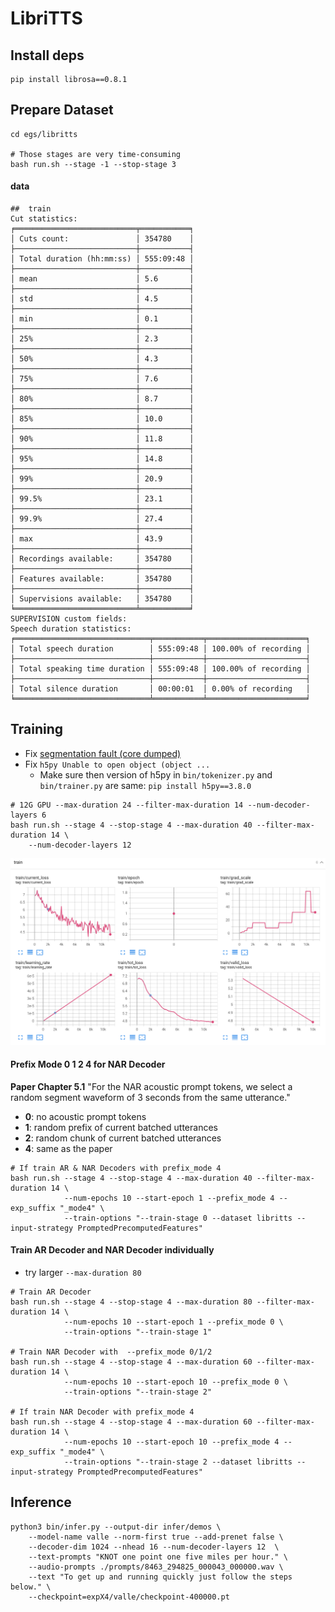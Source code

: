 # LibriTTS

## Install deps
```
pip install librosa==0.8.1
```

## Prepare Dataset
```
cd egs/libritts

# Those stages are very time-consuming
bash run.sh --stage -1 --stop-stage 3
```
#### data

```
##  train
Cut statistics:
╒═══════════════════════════╤═══════════╕
│ Cuts count:               │ 354780    │
├───────────────────────────┼───────────┤
│ Total duration (hh:mm:ss) │ 555:09:48 │
├───────────────────────────┼───────────┤
│ mean                      │ 5.6       │
├───────────────────────────┼───────────┤
│ std                       │ 4.5       │
├───────────────────────────┼───────────┤
│ min                       │ 0.1       │
├───────────────────────────┼───────────┤
│ 25%                       │ 2.3       │
├───────────────────────────┼───────────┤
│ 50%                       │ 4.3       │
├───────────────────────────┼───────────┤
│ 75%                       │ 7.6       │
├───────────────────────────┼───────────┤
│ 80%                       │ 8.7       │
├───────────────────────────┼───────────┤
│ 85%                       │ 10.0      │
├───────────────────────────┼───────────┤
│ 90%                       │ 11.8      │
├───────────────────────────┼───────────┤
│ 95%                       │ 14.8      │
├───────────────────────────┼───────────┤
│ 99%                       │ 20.9      │
├───────────────────────────┼───────────┤
│ 99.5%                     │ 23.1      │
├───────────────────────────┼───────────┤
│ 99.9%                     │ 27.4      │
├───────────────────────────┼───────────┤
│ max                       │ 43.9      │
├───────────────────────────┼───────────┤
│ Recordings available:     │ 354780    │
├───────────────────────────┼───────────┤
│ Features available:       │ 354780    │
├───────────────────────────┼───────────┤
│ Supervisions available:   │ 354780    │
╘═══════════════════════════╧═══════════╛
SUPERVISION custom fields:
Speech duration statistics:
╒══════════════════════════════╤═══════════╤══════════════════════╕
│ Total speech duration        │ 555:09:48 │ 100.00% of recording │
├──────────────────────────────┼───────────┼──────────────────────┤
│ Total speaking time duration │ 555:09:48 │ 100.00% of recording │
├──────────────────────────────┼───────────┼──────────────────────┤
│ Total silence duration       │ 00:00:01  │ 0.00% of recording   │
╘══════════════════════════════╧═══════════╧══════════════════════╛
```


## Training
* Fix [segmentation fault (core dumped)](https://github.com/lifeiteng/vall-e#troubleshooting)
* Fix `h5py Unable to open object (object ...`
  * Make sure then version of h5py in `bin/tokenizer.py` and `bin/trainer.py` are same: `pip install h5py==3.8.0`

```
# 12G GPU --max-duration 24 --filter-max-duration 14 --num-decoder-layers 6
bash run.sh --stage 4 --stop-stage 4 --max-duration 40 --filter-max-duration 14 \
    --num-decoder-layers 12
```
![train](./demos/train.png)

#### Prefix Mode 0 1 2 4 for NAR Decoder
**Paper Chapter 5.1** "For the NAR acoustic prompt tokens, we select a random segment waveform of 3 seconds from the same utterance."
* **0**: no acoustic prompt tokens
* **1**: random prefix of current batched utterances
* **2**: random chunk of current batched utterances
* **4**: same as the paper

```
# If train AR & NAR Decoders with prefix_mode 4
bash run.sh --stage 4 --stop-stage 4 --max-duration 40 --filter-max-duration 14 \
            --num-epochs 10 --start-epoch 1 --prefix_mode 4 --exp_suffix "_mode4" \
            --train-options "--train-stage 0 --dataset libritts --input-strategy PromptedPrecomputedFeatures"
```

#### Train AR Decoder and NAR Decoder individually
* try larger `--max-duration 80`
```
# Train AR Decoder
bash run.sh --stage 4 --stop-stage 4 --max-duration 80 --filter-max-duration 14 \
            --num-epochs 10 --start-epoch 1 --prefix_mode 0 \
            --train-options "--train-stage 1"

# Train NAR Decoder with  --prefix_mode 0/1/2
bash run.sh --stage 4 --stop-stage 4 --max-duration 60 --filter-max-duration 14 \
            --num-epochs 10 --start-epoch 10 --prefix_mode 0 \
            --train-options "--train-stage 2"

# If train NAR Decoder with prefix_mode 4
bash run.sh --stage 4 --stop-stage 4 --max-duration 60 --filter-max-duration 14 \
            --num-epochs 10 --start-epoch 10 --prefix_mode 4 --exp_suffix "_mode4" \
            --train-options "--train-stage 2 --dataset libritts --input-strategy PromptedPrecomputedFeatures"
```

## Inference

```
python3 bin/infer.py --output-dir infer/demos \
    --model-name valle --norm-first true --add-prenet false \
    --decoder-dim 1024 --nhead 16 --num-decoder-layers 12  \
    --text-prompts "KNOT one point one five miles per hour." \
    --audio-prompts ./prompts/8463_294825_000043_000000.wav \
    --text "To get up and running quickly just follow the steps below." \
    --checkpoint=expX4/valle/checkpoint-400000.pt
```
